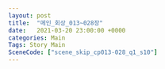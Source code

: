 ```yaml
---
layout: post
title:  "메인_회상_013~028장"
date:   2021-03-20 23:00:00 +0000
categories: Main
Tags: Story Main
SceneCode: ["scene_skip_cp013-028_q1_s10"]
---
```

